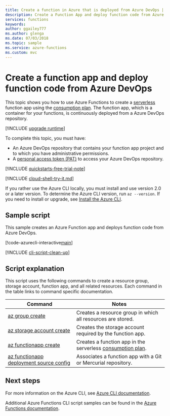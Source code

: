 ```yaml
---
title: Create a function in Azure that is deployed from Azure DevOps | Microsoft Docs 
description: Create a Function App and deploy function code from Azure DevOps
services: functions 
keywords: 
author: ggailey777
ms.author: glenga
ms.date: 07/03/2018
ms.topic: sample
ms.service: azure-functions
ms.custom: mvc
---
```

# Create a function app and deploy function code from Azure DevOps

This topic shows you how to use Azure Functions to create a [serverless](https://azure.microsoft.com/overview/serverless-computing/) function app using the [consumption plan](../functions-scale.md#consumption-plan). The function app, which is a container for your functions, is continuously deployed from a Azure DevOps repository. 

[!INCLUDE [upgrade runtime](../../../includes/functions-cli-version-note.md)]

To complete this topic, you must have:

* An Azure DevOps repository that contains your function app project and to which you have administrative permissions.
* A [personal access token (PAT)](https://docs.microsoft.com/azure/devops/organizations/accounts/use-personal-access-tokens-to-authenticate) to access your Azure DevOps repository.

[!INCLUDE [quickstarts-free-trial-note](../../../includes/quickstarts-free-trial-note.md)]

[!INCLUDE [cloud-shell-try-it.md](../../../includes/cloud-shell-try-it.md)]

If you rather use the Azure CLI locally, you must install and use version 2.0 or a later version. To determine the Azure CLI version, run `az --version`. If you need to install or upgrade, see [Install the Azure CLI]( /cli/azure/install-azure-cli). 

## Sample script

This sample creates an Azure Function app and deploys function code from Azure DevOps.

[!code-azurecli-interactive[main](../../../cli_scripts/azure-functions/deploy-function-app-with-function-vsts/deploy-function-app-with-function-vsts.sh?highlight=3-4 "Azure Service")]

[!INCLUDE [cli-script-clean-up](../../../includes/cli-script-clean-up.md)]

## Script explanation

This script uses the following commands to create a resource group, storage account, function app, and all related resources. Each command in the table links to command specific documentation.

| Command | Notes |
|---|---|
| [az group create](https://docs.microsoft.com/cli/azure/group#az-group-create) | Creates a resource group in which all resources are stored. |
| [az storage account create](https://docs.microsoft.com/cli/azure/storage/account#az-storage-account-create) | Creates the storage account required by the function app. |
| [az functionapp create](https://docs.microsoft.com/cli/azure/functionapp#az-functionapp-create) | Creates a function app in the serverless [consumption plan](../functions-scale.md#consumption-plan). |
| [az functionapp deployment source config](https://docs.microsoft.com/cli/azure/functionapp/deployment/source#az-functionapp-deployment-source-config) | Associates a function app with a Git or Mercurial repository. |

## Next steps

For more information on the Azure CLI, see [Azure CLI documentation](https://docs.microsoft.com/cli/azure).

Additional Azure Functions CLI script samples can be found in the [Azure Functions documentation](../functions-cli-samples.md).
